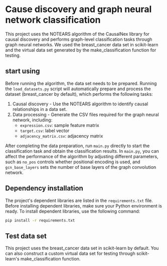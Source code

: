 # Cause discovery and graph neural network classification

This project uses the NOTEARS algorithm of the CausalNex library for causal discovery and performs graph-level classification tasks through graph neural networks. We used the breast_cancer data set in scikit-learn and the virtual data set generated by the make_classification function for testing.

## start using

Before running the algorithm, the data set needs to be prepared. Running the `load_datasets.py` script will automatically prepare and process the dataset (breast_cancer by default), which performs the following tasks:

1. Causal discovery - Use the NOTEARS algorithm to identify causal relationships in a data set.
2. Data processing - Generate the CSV files required for the graph neural network, including:
    - `expression.csv`: sample feature matrix
    - `target.csv`: label vector
    - `adjacency_matrix.csv`: adjacency matrix

After completing the data preparation, run `main.py` directly to start the classification task and obtain the classification results.
In `main.py`, you can affect the performance of the algorithm by adjusting different parameters, such as `no_pos` controls whether positional encoding is used, and `gcn_base_layers` sets the number of base layers of the graph convolution network.


## Dependency installation

The project's dependent libraries are listed in the `requirements.txt` file. Before installing dependent libraries, make sure your Python environment is ready. To install dependent libraries, use the following command:

```bash
pip install -r requirements.txt
```

## Test data set

This project uses the breast_cancer data set in scikit-learn by default. You can also construct a custom virtual data set for testing through scikit-learn's make_classification function.